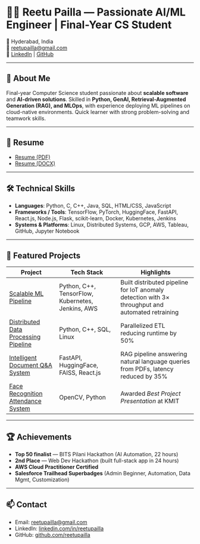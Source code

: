 # 👩‍💻 Reetu Pailla — Passionate AI/ML Engineer | Final-Year CS Student

📍 Hyderabad, India  
📧 [reetupailla@gmail.com](mailto:reetupailla@gmail.com)  
🔗 [LinkedIn](https://www.linkedin.com/in/reetupailla) | [GitHub](https://github.com/reetupailla)

---

## 🚀 About Me
Final-year Computer Science student passionate about **scalable software** and **AI-driven solutions**. Skilled in **Python, GenAI, Retrieval-Augmented Generation (RAG), and MLOps**, with experience deploying ML pipelines on cloud-native environments. Quick learner with strong problem-solving and teamwork skills.

---

## 📄 Resume
- [Resume (PDF)](resume/ReetuPaillaaa.pdf)  
- [Resume (DOCX)](resume/resume.docx)  

---

## 🛠 Technical Skills
- **Languages**: Python, C, C++, Java, SQL, HTML/CSS, JavaScript  
- **Frameworks / Tools**: TensorFlow, PyTorch, HuggingFace, FastAPI, React.js, Node.js, Flask, scikit-learn, Docker, Kubernetes, Jenkins  
- **Systems & Platforms**: Linux, Distributed Systems, GCP, AWS, Tableau, GitHub, Jupyter Notebook  

---

## 📂 Featured Projects
| Project | Tech Stack | Highlights |
|---|---|---|
| [Scalable ML Pipeline](projects/scalable-ml-pipeline) | Python, C++, TensorFlow, Kubernetes, Jenkins, AWS | Built distributed pipeline for IoT anomaly detection with 3× throughput and automated retraining |
| [Distributed Data Processing Pipeline](projects/distributed-etl) | Python, C++, SQL, Linux | Parallelized ETL reducing runtime by 50% |
| [Intelligent Document Q&A System](projects/intelligent-doc-qa) | FastAPI, HuggingFace, FAISS, React.js | RAG pipeline answering natural language queries from PDFs, latency reduced by 35% |
| [Face Recognition Attendance System](projects/face-recognition) | OpenCV, Python | Awarded *Best Project Presentation* at KMIT |

---

## 🏆 Achievements
- **Top 50 finalist** — BITS Pilani Hackathon (AI Automation, 22 hours)  
- **2nd Place** — Web Dev Hackathon (built full-stack app in 24 hours)  
- **AWS Cloud Practitioner Certified**  
- **Salesforce Trailhead Superbadges** (Admin Beginner, Automation, Data Mgmt, Customization)  

---

## 📫 Contact
- Email: [reetupailla@gmail.com](mailto:reetupailla@gmail.com)  
- LinkedIn: [linkedin.com/in/reetupailla](https://www.linkedin.com/in/reetupailla)  
- GitHub: [github.com/reetupailla](https://github.com/reetupailla)  


<!--
**ReetuPailla/ReetuPailla** is a ✨ _special_ ✨ repository because its `README.md` (this file) appears on your GitHub profile.

Here are some ideas to get you started:

- 🔭 I’m currently working on ...
- 🌱 I’m currently learning ...
- 👯 I’m looking to collaborate on ...
- 🤔 I’m looking for help with ...
- 💬 Ask me about ...
- 📫 How to reach me: ...
- 😄 Pronouns: ...
- ⚡ Fun fact: ...
-->
